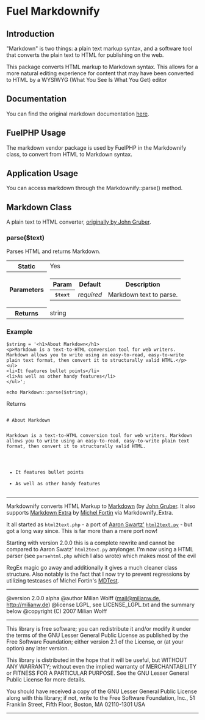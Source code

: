 Fuel Markdownify
================

## Introduction
"Markdown" is two things: a plain text markup syntax, and a software tool that converts the plain text to HTML for publishing on the web. 

This package converts HTML markup to Markdown syntax. This allows for a more natural editing experience for content that may have been converted to HTML by a WYSIWYG (What You See Is What You Get) editor

## Documentation
You can find the original markdown documentation [here](http://milianw.de/projects/markdownify/).

## FuelPHP Usage
The markdown vendor package is used by FuelPHP in the Markdownify class, to convert from HTML to Markdown syntax.

## Application Usage
You can access markdown through the Markdownify::parse() method.


## Markdown Class

A plain text to HTML converter, [originally by John Gruber](http://daringfireball.net/projects/markdown/).

### parse($text)
Parses HTML and returns Markdown.
<table class="method">
<tbody>
<tr>
	<th>Static</th>
	<td>Yes</td>
</tr>
<tr>
	<th>Parameters</th>
	<td>
		<table class="parameters">
			<tr>
				<th>Param</th>
				<th>Default</th>
				<th>Description</th>
			</tr>
			<tr>
				<th><kbd>$text</kbd></th>
				<td><i>required</i></td>
				<td>Markdown text to parse.</td>
			</tr>
		</table>
	</td>
</tr>
<tr>
	<th>Returns</th>
	<td>string</td>
</tr>
</tbody>
</table>

### Example
<pre class="php"><code>$string = '&lt;h1&gt;About Markdown&lt;/h1&gt;
&lt;p&gt;Markdown is a text-to-HTML conversion tool for web writers.
Markdown allows you to write using an easy-to-read, easy-to-write
plain text format, then convert it to structurally valid HTML.&lt;/p&gt;
&lt;ul&gt;
&lt;li&gt;It features bullet points&lt;/li&gt;
&lt;li&gt;As well as other handy features&lt;/li&gt;
&lt;/ul&gt;';

echo Markdown::parse($string);</code></pre>
<p>Returns</p>
<pre><code>
# About Markdown

Markdown is a text-to-HTML conversion tool for web writers.
Markdown allows you to write using an easy-to-read, easy-to-write
plain text format, then convert it to structurally valid HTML.

* It features bullet points
* As well as other handy features
</code></pre>

	
			
-------------------------------------------------

Markdownify converts HTML Markup to [Markdown][1] (by [John Gruber][2].
It also supports [Markdown Extra][3] by [Michel Fortin][4] via Markdownify_Extra.

It all started as `html2text.php` - a port of [Aaron Swartz'][5] [`html2text.py`][6] - but
got a long way since. This is far more than a mere port now!

Starting with version 2.0.0 this is a complete rewrite and cannot be
compared to Aaron Swatz' `html2text.py` anylonger. I'm now using a HTML parser
(see `parsehtml.php` which I also wrote) which makes most of the evil

RegEx magic go away and additionally it gives a much cleaner class structure.
Also notably is the fact that I now try to prevent regressions by utilizing testcases of Michel Fortin's [MDTest][7].

 [1]: http://daringfireball.com/projects/markdown
 [2]: http://daringfireball.com/
 [3]: http://www.michelf.com/projects/php-markdown/extra/
 [4]: http://www.michelf.com/
 [5]: http://www.aaronsw.com/
 [6]: http://www.aaronsw.com/2002/html2text/
 [7]: http://article.gmane.org/gmane.text.markdown.general/2540


-------------------------------------------------

 @version 2.0.0 alpha
 @author Milian Wolff (<mail@milianw.de>, <http://milianw.de>)
 @license LGPL, see LICENSE_LGPL.txt and the summary below
 @copyright (C) 2007  Milian Wolff

-------------------------------------------------

This library is free software; you can redistribute it and/or
modify it under the terms of the GNU Lesser General Public
License as published by the Free Software Foundation; either
version 2.1 of the License, or (at your option) any later version.

This library is distributed in the hope that it will be useful,
but WITHOUT ANY WARRANTY; without even the implied warranty of
MERCHANTABILITY or FITNESS FOR A PARTICULAR PURPOSE.  See the GNU
Lesser General Public License for more details.

You should have received a copy of the GNU Lesser General Public
License along with this library; if not, write to the Free Software
Foundation, Inc., 51 Franklin Street, Fifth Floor, Boston, MA  02110-1301  USA

-------------------------------------------------